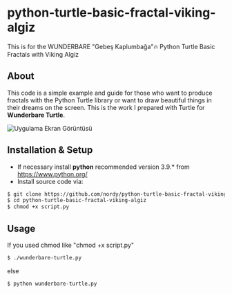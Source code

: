 # python-turtle-basic-fractal-viking-algiz
This is for the WUNDERBARE "Gebeş Kaplumbağa"🔥 Python Turtle Basic Fractals with Viking Algiz

## About

This code is a simple example and guide for those who want to produce fractals with the Python Turtle library or want to draw beautiful things in their dreams on the screen. This is the work I prepared with Turtle for **Wunderbare Turtle**.

![Uygulama Ekran Görüntüsü](https://github.com/nordy/python-turtle-basic-fractal-viking-algiz/blob/main/python-turtle-fractal-viking-algiz-rune.jpg?text=Console+Results)

## Installation & Setup

- If necessary install **python** recommended version 3.9.\* from https://www.python.org/
- Install source code via:

```bash
$ git clone https://github.com/nordy/python-turtle-basic-fractal-viking-algiz
$ cd python-turtle-basic-fractal-viking-algiz
$ chmod +x script.py
```
## Usage

If you used chmod like "chmod +x script.py"

```bash
$ ./wunderbare-turtle.py
```

else

```bash
$ python wunderbare-turtle.py
```


